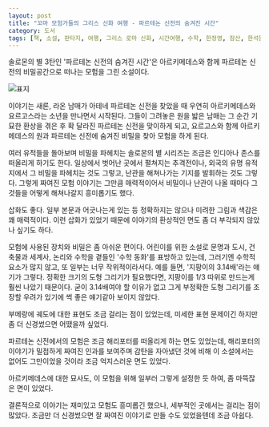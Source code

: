 ```yaml
---
layout: post
title: "꼬마 모험가들의 그리스 신화 여행 - 파르테논 신전의 숨겨진 시간"
category: 도서
tags: [책, 소설, 판타지, 여행, 그리스 로마 신화, 시간여행, 수학, 한정영, 잠산, 한석원, 솔로몬의 별, 생각의질서, 서평]
---
```


솔로몬의 별 3탄인
'파르테논 신전의 숨겨진 시간'은
아르키메데스와 함께 파르테논 신전의 비밀공간으로 떠나는 모험을 그린 소설이다.

![표지](https://lh3.googleusercontent.com/OhE5CJPbWlSdEq9ueHZfvkCCQaPWSNUKn1rZP28WTxHOtvQ9nXmofMkz2V1mvUWKClZByzmcITNRyQ=s480)

이야기는 새론, 라온 남매가 아테네 파르테논 신전을 찾았을 때
우연히 아르키메데스와 요르고스라는 소년을 만나면서 시작된다.
그들이 그려놓은 원을 밟은 남매는 그 순간 기묘한 환상을 겪은 후
확 달라진 파르테논 신전을 맞이하게 되고,
요르고스와 함께 아르키메데스의 원과 파르테논 신전에 숨겨진 비밀을 찾아 모험을 하게 된다.

여러 유적들을 돌아보며 비밀을 파헤치는 솔로몬의 별 시리즈는
조금은 인디아나 존스를 떠올리게 하기도 한다.
일상에서 벗어난 곳에서 펼쳐지는 추격전이나,
외국의 유명 유적지에서 그 비밀을 파헤치는 것도 그렇고,
난관을 해쳐나가는 기지를 발휘하는 것도 그렇다.
그렇게 짜여진 모험 이야기는 그만큼 매력적이어서
비밀이나 난관이 나올 때마다 그것들을 어떻게 해쳐나갈지 흥미롭기도 했다.

삽화도 좋다.
일부 본문과 어긋나는게 있는 등 정확하지는 않으나
미려한 그림과 색감은 꽤 매력적이다.
이런 삽화가 있었기 때문에 이야기의 환상적인 면도 좀 더 부각되지 않았나 싶기도 하다.

모험에 사용된 장치와 비밀은 좀 아쉬운 편이다.
어린이를 위한 소설로
문명과 도시, 건축물과 세계사, 논리와 수학을 곁들인
'수학 동화'를 표방하고 있는데,
그러기엔 수학적 요소가 많지 않고,
또 일부는 너무 작위적이라서다.
예를 들면, '지팡이의 3.14배'라는 얘기가 그렇다.
정확한 크기의 도형 그리기가 필요했다면, 지팡이를 1/3 따위로 만드는게 훨씬 나았기 때문이다.
굳이 3.14배여야 할 이유가 없고 그게 부정확한 도형 그리기를 조장할 우려가 있기에
썩 좋은 얘기같아 보이지 않았다.

부메랑에 궤도에 대한 표현도 조금 걸리는 점이 있었는데,
미세한 표현 문제이긴 하지만
좀 더 신경썼으면 어땠을까 싶었다.

파르테논 신전에서의 모험은
조금 해리포터를 떠올리게 하는 면도 있었는데,
해리포터의 이야기가 밀접하게 짜여진 인과를 보여주며 감탄을 자아냈던 것에 비해
이 소설에서는 없어도 그만이었을 것이라 조금 억지스러운 면도 있었다.

아르키메데스에 대한 묘사도,
이 모험을 위해 일부러 그렇게 설정한 듯 하여,
좀 마뜩잖은 면이 있었다.

결론적으로 이야기는 재미있고 모험도 흥미롭긴 했으나,
세부적인 곳에서는 걸리는 점이 많았다.
조금만 더 신경썼으면 잘 짜여진 이야기로 만들 수도 있었을텐데 조금 아쉽다.
